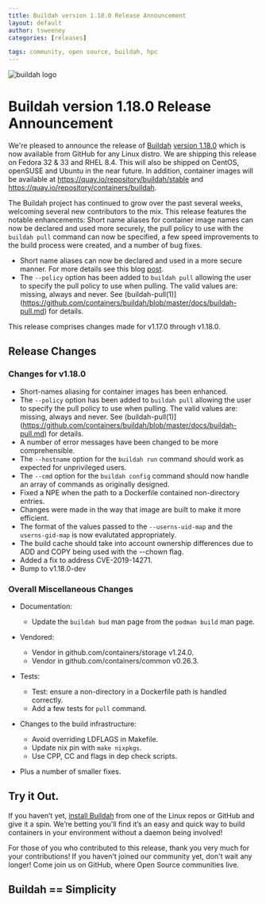 ```yaml
---
title: Buildah version 1.18.0 Release Announcement
layout: default
author: tsweeney
categories: [releases]

tags: community, open source, buildah, hpc
---
```

![buildah logo](https://buildah.io/images/buildah.png)

# Buildah version 1.18.0 Release Announcement

We're pleased to announce the release of [Buildah](https://github.com/containers/buildah) [version 1.18.0](https://github.com/containers/buildah/releases/tag/v1.18.0) which is now available from GitHub for any Linux distro.  We are shipping this release on Fedora 32 & 33 and RHEL 8.4.  This will also be shipped on CentOS, openSUSE and Ubuntu in the near future.  In addition, container images will be available at https://quay.io/repository/buildah/stable and https://quay.io/repository/containers/buildah.

The Buildah project has continued to grow over the past several weeks, welcoming several new contributors to the mix.  This release features the notable enhancements: Short name aliases for container image names can now be declared and used more securely, the pull policy to use with the `buildah pull` command can now be specified, a few speed improvements to the build process were created, and a number of bug fixes. 

* Short name aliases can now be declared and used in a more secure manner.  For more details see this blog [post](https://www.redhat.com/sysadmin/container-image-short-names).
* The `--policy` option has been added to `buildah pull` allowing the user to specify the pull policy to use when pulling.  The valid values are: missing, always and never.  See (buildah-pull(1)](https://github.com/containers/buildah/blob/master/docs/buildah-pull.md) for details.

<!--readmore -->

This release comprises changes made for v1.17.0 through v1.18.0.

## Release Changes

### Changes for v1.18.0
  * Short-names aliasing for container images has been enhanced.
  * The `--policy` option has been added to `buildah pull` allowing the user to specify the pull policy to use when pulling.  The valid values are: missing, always and never.  See (buildah-pull(1)](https://github.com/containers/buildah/blob/master/docs/buildah-pull.md) for details.
  * A number of error messages have been changed to be more comprehensible.
  * The `--hostname` option for the `buildah run` command should work as expected for unprivileged users.
  * The `--cmd` option for the `buildah config` command should now handle an array of commands as originally designed.
  * Fixed a NPE when the path to a Dockerfile contained non-directory entries.
  * Changes were made in the way that image are built to make it more efficient. 
  * The format of the values passed to the `--userns-uid-map` and the `userns-gid-map` is now evalutated appropriately.
  * The build cache should take into account ownership differences due to ADD and COPY being used with the --chown flag.
  * Added a fix to address CVE-2019-14271.
  * Bump to v1.18.0-dev

### Overall Miscellaneous Changes  
* Documentation:
  * Update the `buildah bud` man page from the `podman build` man page.

* Vendored:
  * Vendor in github.com/containers/storage v1.24.0.
  * Vendor in github.com/containers/common v0.26.3.

* Tests:
  * Test: ensure a non-directory in a Dockerfile path is handled correctly.
  * Add a few tests for `pull` command.

* Changes to the build infrastructure:
  * Avoid overriding LDFLAGS in Makefile.
  * Update nix pin with `make nixpkgs`.
  * Use CPP, CC and flags in dep check scripts.

* Plus a number of smaller fixes.

## Try it Out.
 
If you haven’t yet, [install Buildah](https://github.com/containers/buildah/blob/master/install.md) from one of the Linux repos or GitHub and give it a spin.  We’re betting you'll find it’s an easy and quick way to build containers in your environment without a daemon being involved!

For those of you who contributed to this release, thank you very much for your contributions!  If you haven't joined our community yet, don't wait any longer!  Come join us on GitHub, where Open Source communities live.

## Buildah == Simplicity
